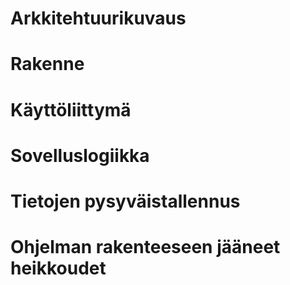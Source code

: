 # Arkkitehtuurikuvaus

# Rakenne 

# Käyttöliittymä

# Sovelluslogiikka

# Tietojen pysyväistallennus

# Ohjelman rakenteeseen jääneet heikkoudet

